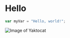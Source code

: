 # Hello
``` javascript
var myVar = "Hello, world!";
```
![Image of Yaktocat](https://octodex.github.com/images/yaktocat.png)
